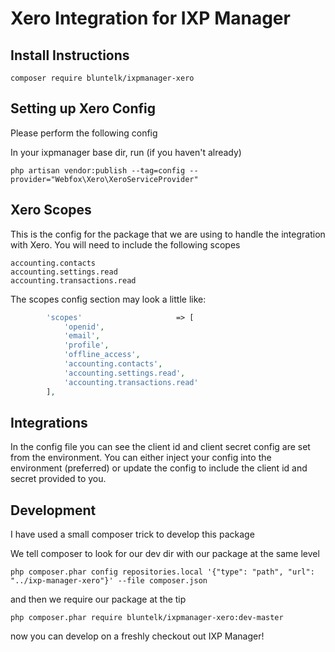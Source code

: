 # Xero Integration for IXP Manager

## Install Instructions

    composer require bluntelk/ixpmanager-xero


## Setting up Xero Config

Please perform the following config

In your ixpmanager base dir, run (if you haven't already)

    php artisan vendor:publish --tag=config --provider="Webfox\Xero\XeroServiceProvider"
    
## Xero Scopes

This is the config for the package that we are using to handle the integration with Xero. You will need to include the following scopes

    accounting.contacts
    accounting.settings.read
    accounting.transactions.read

The scopes config section may look a little like:

```php
        'scopes'                     => [
            'openid',
            'email',
            'profile',
            'offline_access',
            'accounting.contacts',
            'accounting.settings.read',
            'accounting.transactions.read'
        ],

```

## Integrations

In the config file you can see the client id and client secret config are set from the environment. You can either inject your config into the environment (preferred) or update the config to include the client id and secret provided to you.


## Development
I have used a small composer trick to develop this package

We tell composer to look for our dev dir with our package at the same level

    php composer.phar config repositories.local '{"type": "path", "url": "../ixp-manager-xero"}' --file composer.json

and then we require our package at the tip

    php composer.phar require bluntelk/ixpmanager-xero:dev-master

now you can develop on a freshly checkout out IXP Manager!